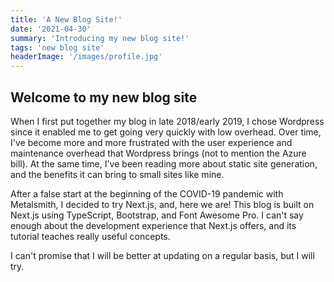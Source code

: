 ```yaml
---
title: 'A New Blog Site!'
date: '2021-04-30'
summary: 'Introducing my new blog site!'
tags: 'new blog site'
headerImage: '/images/profile.jpg'
---
```


## Welcome to my new blog site

When I first put together my blog in late 2018/early 2019, I chose Wordpress since it enabled me to get going very quickly with low overhead. Over time, I've become more and more frustrated with the user experience and maintenance overhead that Wordpress brings (not to mention the Azure bill). At the same time, I've been reading more about static site generation, and the benefits it can bring to small sites like mine.

After a false start at the beginning of the COVID-19 pandemic with Metalsmith, I decided to try Next.js, and, here we are! This blog is built on Next.js using TypeScript, Bootstrap, and Font Awesome Pro. I can't say enough about the development experience that Next.js offers, and its tutorial teaches really useful concepts.

I can't promise that I will be better at updating on a regular basis, but I will try.
